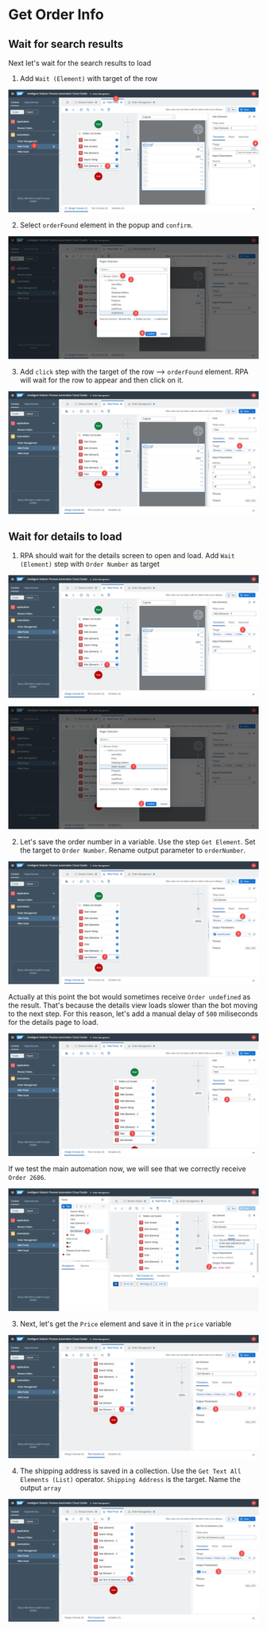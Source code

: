 # Get Order Info

## Wait for search results

Next let's wait for the search results to load

1. Add `Wait (Element)` with target of the row


![](images/0817.png)

2. Select `orderFound` element in the popup and `confirm`.

![](images/0818.png)

3. Add `click` step with the target of the row --> `orderFound` element. RPA will wait for the row to appear and then click on it.


![](images/0819.png)

## Wait for details to load

1. RPA should wait for the details screen to open and load. Add `Wait (Element)` step with `Order Number` as target


![](images/0820.png)

![](images/0821.png)


2. Let's save the order number in a variable. Use the step `Get Element`. Set the target to `Order Number`. Rename output parameter to `orderNumber`. 


![](images/0822.png)


Actually at this point the bot would sometimes receive `Order undefined` as the result. That's because the details view loads slower than the bot moving to the next step. For this reason, let's add a manual delay of `500` miliseconds for the details page to load.

![](images/0823.png)

If we test the main automation now, we will see that we correctly receive `Order 2686`.

![](images/0824.png)

3. Next, let's get the `Price` element and save it in the `price` variable

![](images/0825.png)


4. The shipping address is saved in a collection. Use the `Get Text All Elements (List)` operator. `Shipping Address` is the target. Name the output `array`

![](images/0826.png)
